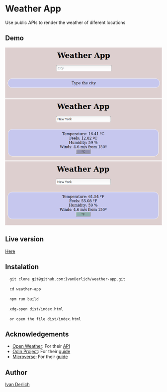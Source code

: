 # Weather App

Use public APIs to render the weather of diferent locations


## Demo

![](/img/1.png)
![](/img/2.png)
![](/img/3.png)

## Live version

[Here](https://ivanderlich.github.io/weather-app/)

## Instalation

      git clone git@github.com:IvanDerlich/weather-app.git

      cd weather-app

      npm run build

      xdg-open dist/index.html

      or open the file dist/index.html


## Acknowledgements

- [Open Weather](https://openweathermap.org/): For their [API](https://openweathermap.org/current)
- [Odin Project](https://www.theodinproject.com): For their [guide](https://www.theodinproject.com/courses/javascript/lessons/weather-app)
- [Microverse](https://www.microverse.org/): For their [guide](https://microverse.pathwright.com/library/fast-track-curriculum/69047/path/step/59622133/)

## Author

[Ivan Derlich](https://www.ivanderlich.com)